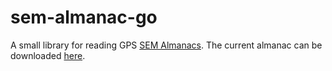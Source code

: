 sem-almanac-go
==============

A small library for reading GPS [SEM Almanacs](http://www.navcen.uscg.gov/?pageName=gpsSem). The current almanac can be downloaded [here](http://www.navcen.uscg.gov/?pageName=currentAlmanac&format=sem-al3).
